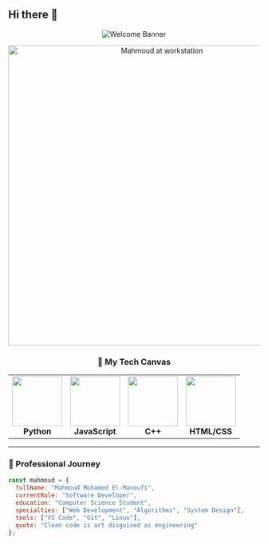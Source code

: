## Hi there 👋
<div align="center">
  
  ![Welcome Banner](https://readme-typing-svg.herokuapp.com?font=Fira+Code&size=30&duration=3000&pause=1000&color=20C20E&center=true&width=600&lines=Welcome+to+Mahmoud+El-Manoufi's+World!;Software+Developer+Extraordinaire)

  <!-- Illustrated computer setup with you working -->
  <img src="https://i.imgur.com/XrZJY7a.png" width="600" alt="Mahmoud at workstation">

  ### 🎨 My Tech Canvas
  
  <table>
    <tr>
      <td align="center">
        <img src="https://media.giphy.com/media/LMt9638dO8dftAjtco/giphy.gif" width="100">
        <br>
        <strong>Python</strong>
      </td>
      <td align="center">
        <img src="https://media.giphy.com/media/ln7z2eWriiQAllfVcn/giphy.gif" width="100">
        <br>
        <strong>JavaScript</strong>
      </td>
      <td align="center">
        <img src="https://media.giphy.com/media/jTNG3RF6EwbkpD4LZx/giphy.gif" width="100">
        <br>
        <strong>C++</strong>
      </td>
      <td align="center">
        <img src="https://media.giphy.com/media/Sr8xDpMwVKOHUWDVRD/giphy.gif" width="100">
        <br>
        <strong>HTML/CSS</strong>
      </td>
    </tr>
  </table>
</div>

---

### 🚀 Professional Journey

```javascript
const mahmoud = {
  fullName: "Mahmoud Mohamed El-Manoufi",
  currentRole: "Software Developer",
  education: "Computer Science Student",
  specialties: ["Web Development", "Algorithms", "System Design"],
  tools: ["VS Code", "Git", "Linux"],
  quote: "Clean code is art disguised as engineering"
};
